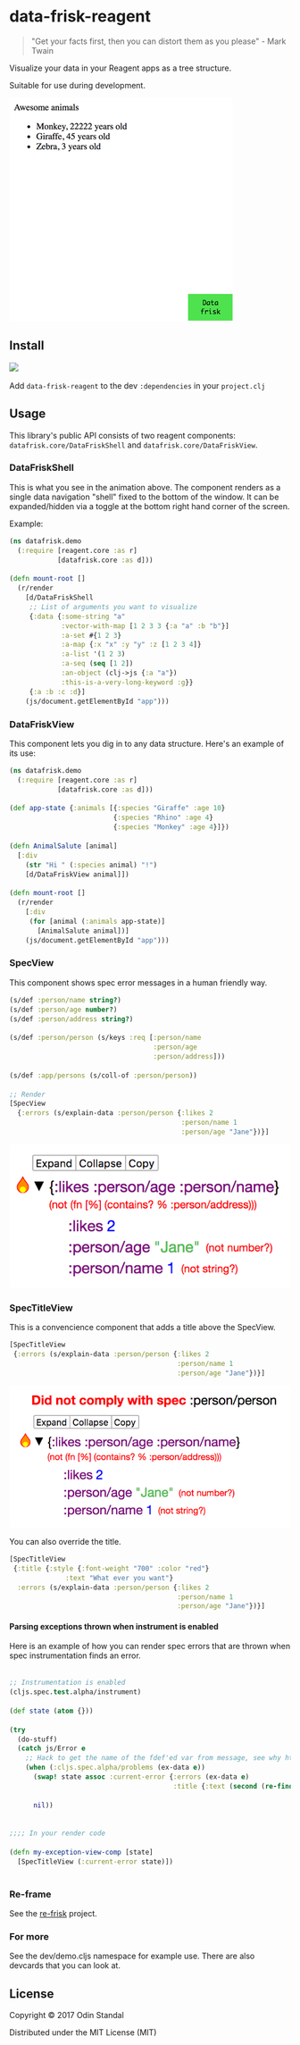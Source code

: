 # data-frisk-reagent

> "Get your facts first, then you can distort them as you please" - Mark Twain

Visualize your data in your Reagent apps as a tree structure.

Suitable for use during development.

<img src="datafrisk-shell.gif" style="max-width: 400px;">

## Install

![](https://clojars.org/data-frisk-reagent/latest-version.svg)

Add `data-frisk-reagent` to the dev `:dependencies` in your `project.clj`

## Usage

This library's public API consists of two reagent components: `datafrisk.core/DataFriskShell` and `datafrisk.core/DataFriskView`.


### DataFriskShell

This is what you see in the animation above. The component renders as a single data navigation "shell" fixed to the bottom of the window. 
It can be expanded/hidden via a toggle at the bottom right hand corner of the screen. 

Example:

```clojure
(ns datafrisk.demo
  (:require [reagent.core :as r]
            [datafrisk.core :as d]))

(defn mount-root []
  (r/render
    [d/DataFriskShell
     ;; List of arguments you want to visualize
     {:data {:some-string "a"
             :vector-with-map [1 2 3 3 {:a "a" :b "b"}]
             :a-set #{1 2 3}
             :a-map {:x "x" :y "y" :z [1 2 3 4]}
             :a-list '(1 2 3)
             :a-seq (seq [1 2])
             :an-object (clj->js {:a "a"})
             :this-is-a-very-long-keyword :g}}
     {:a :b :c :d}]
    (js/document.getElementById "app")))
```

### DataFriskView

This component lets you dig in to any data structure. Here's an example of its use:


```clojure
(ns datafrisk.demo
  (:require [reagent.core :as r]
            [datafrisk.core :as d]))

(def app-state {:animals [{:species "Giraffe" :age 10} 
                          {:species "Rhino" :age 4} 
                          {:species "Monkey" :age 4}]})

(defn AnimalSalute [animal]
  [:div 
    (str "Hi " (:species animal) "!")
    [d/DataFriskView animal]])

(defn mount-root []
  (r/render
    [:div
     (for [animal (:animals app-state)]
       [AnimalSalute animal])]
    (js/document.getElementById "app")))
```

### SpecView
This component shows spec error messages in a human friendly way.

```clojure
(s/def :person/name string?)
(s/def :person/age number?)
(s/def :person/address string?)

(s/def :person/person (s/keys :req [:person/name
                                    :person/age
                                    :person/address]))

(s/def :app/persons (s/coll-of :person/person))

;; Render
[SpecView
  {:errors (s/explain-data :person/person {:likes 2
                                           :person/name 1
                                           :person/age "Jane"})}]
```

<img src="specview.png">

### SpecTitleView

This is a convencience component that adds a title above the SpecView.

```clojure
[SpecTitleView
 {:errors (s/explain-data :person/person {:likes 2
                                          :person/name 1
                                          :person/age "Jane"})}]
```

<img src="spectitleview.png">

You can also override the title. 

```clojure
[SpecTitleView
 {:title {:style {:font-weight "700" :color "red"}
              :text "What ever you want"}
  :errors (s/explain-data :person/person {:likes 2
                                          :person/name 1
                                          :person/age "Jane"})}]

```

#### Parsing exceptions thrown when instrument is enabled

Here is an example of how you can render spec errors that are 
thrown when spec instrumentation finds an error.

```clojure

;; Instrumentation is enabled
(cljs.spec.test.alpha/instrument)

(def state (atom {}))

(try
  (do-stuff)
  (catch js/Error e
    ;; Hack to get the name of the fdef'ed var from message, see why https://dev.clojure.org/jira/browse/CLJ-2166
    (when (:cljs.spec.alpha/problems (ex-data e))
      (swap! state assoc :current-error {:errors (ex-data e)
                                         :title {:text (second (re-find #"Call\sto\s#'(.*)\sdid"
                                                                        (aget e "message")))}}))
      nil))
      
      
;;;; In your render code

(defn my-exception-view-comp [state]
  [SpecTitleView (:current-error state)]) 
 
```

### Re-frame

See the [re-frisk](https://github.com/flexsurfer/re-frisk) project.

### For more

See the dev/demo.cljs namespace for example use. There are also devcards that you can look at.

## License

Copyright © 2017 Odin Standal

Distributed under the MIT License (MIT)
